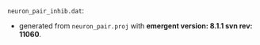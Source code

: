 `neuron_pair_inhib.dat`:
* generated from `neuron_pair.proj` with **emergent version: 8.1.1 svn rev: 11060**.
